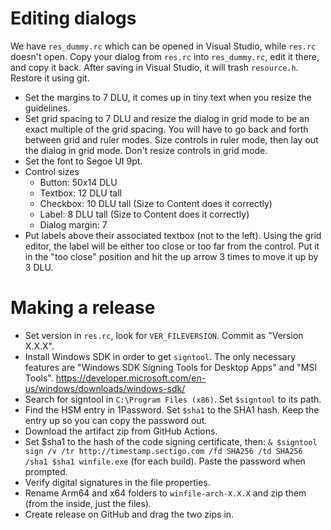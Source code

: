 # Editing dialogs
We have `res_dummy.rc` which can be opened in Visual Studio, while `res.rc` doesn't open.
Copy your dialog from `res.rc` into `res_dummy.rc`, edit it there, and copy it back.
After saving in Visual Studio, it will trash `resource.h`. Restore it using git.

- Set the margins to 7 DLU, it comes up in tiny text when you resize the guidelines.
- Set grid spacing to 7 DLU and resize the dialog in grid mode to be an exact multiple of the grid spacing. You will have to go back and forth between grid and ruler modes. Size controls in ruler mode, then lay out the dialog in grid mode. Don't resize controls in grid mode.
- Set the font to Segoe UI 9pt.
- Control sizes
    - Button: 50x14 DLU
    - Textbox: 12 DLU tall
    - Checkbox: 10 DLU tall (Size to Content does it correctly)
    - Label: 8 DLU tall (Size to Content does it correctly)
    - Dialog margin: 7
- Put labels above their associated textbox (not to the left). Using the grid editor, the label will be either too close or too far from the control. Put it in the "too close" position and hit the up arrow 3 times to move it up by 3 DLU.

# Making a release
- Set version in `res.rc`, look for `VER_FILEVERSION`. Commit as "Version X.X.X".
- Install Windows SDK in order to get `signtool`. The only necessary features are "Windows SDK Signing Tools for Desktop Apps" and "MSI Tools". https://developer.microsoft.com/en-us/windows/downloads/windows-sdk/
- Search for signtool in `C:\Program Files (x86)`. Set `$signtool` to its path.
- Find the HSM entry in 1Password. Set `$sha1` to the SHA1 hash. Keep the entry up so you can copy the password out.
- Download the artifact zip from GitHub Actions.
- Set $sha1 to the hash of the code signing certificate, then: `& $signtool sign /v /tr http://timestamp.sectigo.com /fd SHA256 /td SHA256 /sha1 $sha1 winfile.exe` (for each build). Paste the password when prompted.
- Verify digital signatures in the file properties.
- Rename Arm64 and x64 folders to `winfile-arch-X.X.X` and zip them (from the inside, just the files).
- Create release on GitHub and drag the two zips in.
